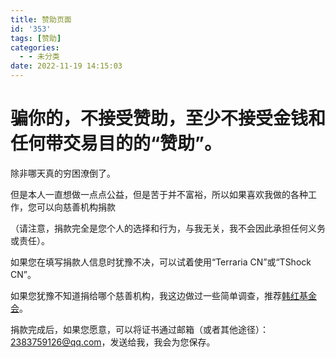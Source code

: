 ```yaml
---
title: 赞助页面
id: '353'
tags: [赞助]
categories:
  - - 未分类
date: 2022-11-19 14:15:03
---
```



# 骗你的，不接受赞助，至少不接受金钱和任何带交易目的的“赞助”。

除非哪天真的穷困潦倒了。

但是本人一直想做一点点公益，但是苦于并不富裕，所以如果喜欢我做的各种工作，您可以向慈善机构捐款

（请注意，捐款完全是您个人的选择和行为，与我无关，我不会因此承担任何义务或责任）。

如果您在填写捐款人信息时犹豫不决，可以试着使用“Terraria CN”或“TShock CN”。

如果您犹豫不知道捐给哪个慈善机构，我这边做过一些简单调查，推荐[韩红基金会](https://www.hanredfoundation.org/)。

捐款完成后，如果您愿意，可以将证书通过邮箱（或者其他途径）：2383759126@qq.com，发送给我，我会为您保存。